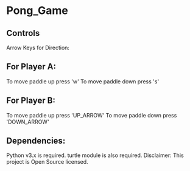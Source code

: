 # Pong_Game

## Controls

Arrow Keys for Direction:
## For Player A:
To move paddle up press 'w'
To move paddle down press 's'

## For Player B:
To move paddle up press 'UP_ARROW'
To move paddle down press 'DOWN_ARROW'

## Dependencies:
Python v3.x is required.
turtle module is also required.
Disclaimer:
This project is Open Source licensed.
